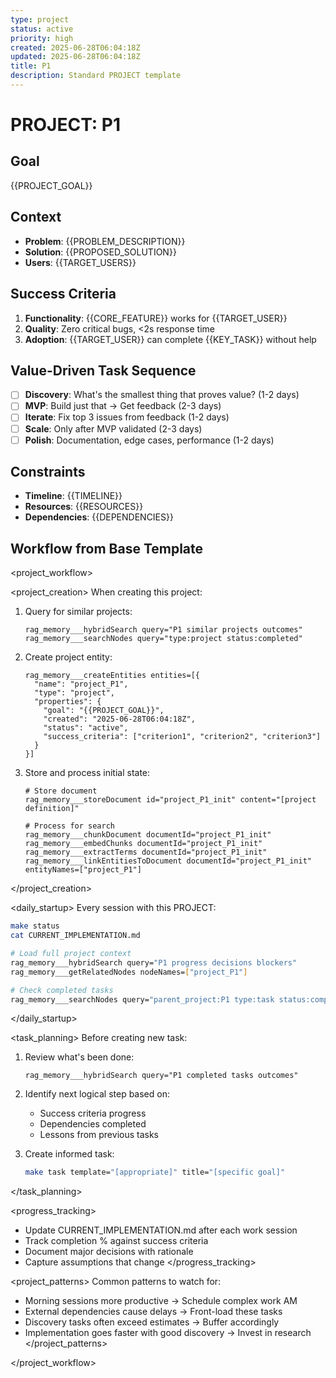 ```yaml
---
type: project
status: active
priority: high
created: 2025-06-28T06:04:18Z
updated: 2025-06-28T06:04:18Z
title: P1
description: Standard PROJECT template
---
```


# PROJECT: P1

## Goal
{{PROJECT_GOAL}}

## Context
- **Problem**: {{PROBLEM_DESCRIPTION}}
- **Solution**: {{PROPOSED_SOLUTION}}
- **Users**: {{TARGET_USERS}}

## Success Criteria
1. **Functionality**: {{CORE_FEATURE}} works for {{TARGET_USER}}
2. **Quality**: Zero critical bugs, <2s response time
3. **Adoption**: {{TARGET_USER}} can complete {{KEY_TASK}} without help

## Value-Driven Task Sequence
- [ ] **Discovery**: What's the smallest thing that proves value? (1-2 days)
- [ ] **MVP**: Build just that → Get feedback (2-3 days)
- [ ] **Iterate**: Fix top 3 issues from feedback (1-2 days)
- [ ] **Scale**: Only after MVP validated (2-3 days)
- [ ] **Polish**: Documentation, edge cases, performance (1-2 days)

## Constraints
- **Timeline**: {{TIMELINE}}
- **Resources**: {{RESOURCES}}
- **Dependencies**: {{DEPENDENCIES}}

## Workflow from Base Template
<project_workflow>

<project_creation>
When creating this project:
1. Query for similar projects:
   ```
   rag_memory___hybridSearch query="P1 similar projects outcomes"
   rag_memory___searchNodes query="type:project status:completed"
   ```

2. Create project entity:
   ```
   rag_memory___createEntities entities=[{
     "name": "project_P1",
     "type": "project",
     "properties": {
       "goal": "{{PROJECT_GOAL}}",
       "created": "2025-06-28T06:04:18Z",
       "status": "active",
       "success_criteria": ["criterion1", "criterion2", "criterion3"]
     }
   }]
   ```

3. Store and process initial state:
   ```
   # Store document
   rag_memory___storeDocument id="project_P1_init" content="[project definition]"
   
   # Process for search
   rag_memory___chunkDocument documentId="project_P1_init"
   rag_memory___embedChunks documentId="project_P1_init"
   rag_memory___extractTerms documentId="project_P1_init"
   rag_memory___linkEntitiesToDocument documentId="project_P1_init" entityNames=["project_P1"]
   ```
</project_creation>

<daily_startup>
Every session with this PROJECT:
```bash
make status
cat CURRENT_IMPLEMENTATION.md

# Load full project context
rag_memory___hybridSearch query="P1 progress decisions blockers"
rag_memory___getRelatedNodes nodeNames=["project_P1"]

# Check completed tasks
rag_memory___searchNodes query="parent_project:P1 type:task status:completed"
```
</daily_startup>

<task_planning>
Before creating new task:
1. Review what's been done:
   ```
   rag_memory___hybridSearch query="P1 completed tasks outcomes"
   ```

2. Identify next logical step based on:
   - Success criteria progress
   - Dependencies completed
   - Lessons from previous tasks

3. Create informed task:
   ```bash
   make task template="[appropriate]" title="[specific goal]"
   ```
</task_planning>

<progress_tracking>
- Update CURRENT_IMPLEMENTATION.md after each work session
- Track completion % against success criteria
- Document major decisions with rationale
- Capture assumptions that change
</progress_tracking>

<project_patterns>
Common patterns to watch for:
- Morning sessions more productive → Schedule complex work AM
- External dependencies cause delays → Front-load these tasks
- Discovery tasks often exceed estimates → Buffer accordingly
- Implementation goes faster with good discovery → Invest in research
</project_patterns>

</project_workflow>
